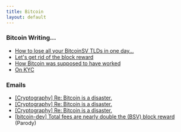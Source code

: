 ```yaml
---
title: Bitcoin
layout: default
---
```


### Bitcoin Writing...

- [How to lose all your BitcoinSV TLDs in one day...](/bitcoin/8.txt)
- [Let's get rid of the block reward](/bitcoin/7.txt)
- [How Bitcoin was supposed to have worked](/bitcoin/1.txt)
- [On KYC](/bitcoin/2.txt)

### Emails 

- [[Cryptography] Re: Bitcoin is a disaster.](/bitcoin/3.txt)
- [[Cryptography] Re: Bitcoin is a disaster.](/bitcoin/4.txt)
- [[Cryptography] Re: Bitcoin is a disaster.](/bitcoin/5.txt)
- [[bitcoin-dev] Total fees are nearly double the (BSV) block reward](/bitcoin/6.txt) (Parody)
